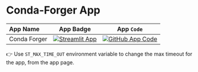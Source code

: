 # Conda-Forger App

| App Name | App Badge | App **`Code`** |
|:---|:---:|:---:|
| Conda Forger | [![Streamlit App](https://static.streamlit.io/badges/streamlit_badge_black_white.svg)][#streamlit-conda-forger-app] | [![GitHub App Code](https://img.shields.io/static/v1?logo=github&style=flat&color=blue&label=code&message=streamlit-conda-forger%20⭐)][#code-conda-forger-app] |

<!--- Define Links: Begin --->
[#streamlit-conda-forger-app]: https://share.streamlit.io/sugatoray/streamlit_apps/master/apps/conda-forger/app.py
[#code-conda-forger-app]: https://github.com/sugatoray/streamlit_apps/blob/master/apps/conda-forger/app.py
<!--- Define Links: End --->

👉 Use `ST_MAX_TIME_OUT` environment variable to change the max timeout for the app, from the app page.
